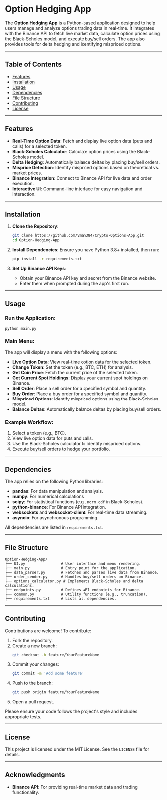 # Option Hedging App

The **Option Hedging App** is a Python-based application designed to help users manage and analyze options trading data in real-time. It integrates with the Binance API to fetch live market data, calculate option prices using the Black-Scholes model, and execute buy/sell orders. The app also provides tools for delta hedging and identifying mispriced options.

---

## Table of Contents

- [Features](#features)
- [Installation](#installation)
- [Usage](#usage)
- [Dependencies](#dependencies)
- [File Structure](#file-structure)
- [Contributing](#contributing)
- [License](#license)

---

## Features

- **Real-Time Option Data**: Fetch and display live option data (puts and calls) for a selected token.
- **Black-Scholes Calculator**: Calculate option prices using the Black-Scholes model.
- **Delta Hedging**: Automatically balance deltas by placing buy/sell orders.
- **Misprice Detection**: Identify mispriced options based on theoretical vs. market prices.
- **Binance Integration**: Connect to Binance API for live data and order execution.
- **Interactive UI**: Command-line interface for easy navigation and interaction.

---

## Installation

1. **Clone the Repository**:
   ```bash
   git clone https://github.com/Vman384/Crypto-Options-App.git
   cd Option-Hedging-App
   ```

2. **Install Dependencies**: Ensure you have Python 3.8+ installed, then run:
   ```bash
   pip install -r requirements.txt
   ```

3. **Set Up Binance API Keys**:
   - Obtain your Binance API key and secret from the Binance website.
   - Enter them when prompted during the app's first run.

---

## Usage

### Run the Application:
```bash
python main.py
```

### Main Menu:
The app will display a menu with the following options:
- **Live Option Data**: View real-time option data for the selected token.
- **Change Token**: Set the token (e.g., BTC, ETH) for analysis.
- **Get Coin Price**: Fetch the current price of the selected token.
- **Get Current Spot Holdings**: Display your current spot holdings on Binance.
- **Sell Order**: Place a sell order for a specified symbol and quantity.
- **Buy Order**: Place a buy order for a specified symbol and quantity.
- **Mispriced Options**: Identify mispriced options using the Black-Scholes model.
- **Balance Deltas**: Automatically balance deltas by placing buy/sell orders.

### Example Workflow:
1. Select a token (e.g., BTC).
2. View live option data for puts and calls.
3. Use the Black-Scholes calculator to identify mispriced options.
4. Execute buy/sell orders to hedge your portfolio.

---

## Dependencies

The app relies on the following Python libraries:
- **pandas**: For data manipulation and analysis.
- **numpy**: For numerical calculations.
- **scipy**: For statistical functions (e.g., `norm.cdf` in Black-Scholes).
- **python-binance**: For Binance API integration.
- **websockets** and **websocket-client**: For real-time data streaming.
- **asyncio**: For asynchronous programming.

All dependencies are listed in `requirements.txt`.

---

## File Structure

```plaintext
Option-Hedging-App/
├── UI.py                # User interface and menu rendering.
├── main.py              # Entry point for the application.
├── data_parser.py       # Fetches and parses live data from Binance.
├── order_sender.py      # Handles buy/sell orders on Binance.
├── options_calculator.py # Implements Black-Scholes and delta calculations.
├── endpoints.py         # Defines API endpoints for Binance.
├── common.py            # Utility functions (e.g., truncation).
├── requirements.txt     # Lists all dependencies.
```

---

## Contributing

Contributions are welcome! To contribute:
1. Fork the repository.
2. Create a new branch:
   ```bash
   git checkout -b feature/YourFeatureName
   ```
3. Commit your changes:
   ```bash
   git commit -m 'Add some feature'
   ```
4. Push to the branch:
   ```bash
   git push origin feature/YourFeatureName
   ```
5. Open a pull request.

Please ensure your code follows the project's style and includes appropriate tests.

---

## License

This project is licensed under the MIT License. See the `LICENSE` file for details.

---

## Acknowledgments

- **Binance API**: For providing real-time market data and trading functionality.
